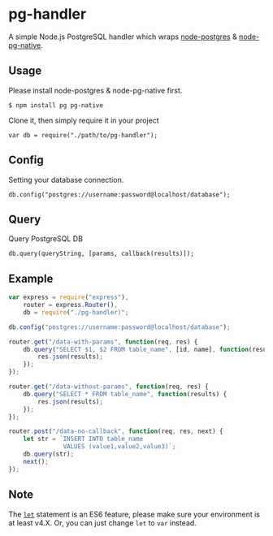 # pg-handler
A simple Node.js PostgreSQL handler which wraps [node-postgres](https://github.com/brianc/node-postgres) & [node-pg-native](https://github.com/brianc/node-pg-native).

## Usage
Please install node-postgres & node-pg-native first.
```
$ npm install pg pg-native
```
Clone it, then simply require it in your project
```
var db = require("./path/to/pg-handler");
```

## Config
Setting your database connection.
```
db.config("postgres://username:password@localhost/database");
```

## Query
Query PostgreSQL DB
```
db.query(queryString, [params, callback(results)]);
```

## Example
```js
var express = require("express"),
	router = express.Router(),
	db = require("./pg-handler)";

db.config("postgres://username:password@localhost/database");

router.get("/data-with-params", function(req, res) {
	db.query("SELECT $1, $2 FROM table_name", [id, name], function(results) {
		res.json(results);
	});
});

router.get("/data-without-params", function(req, res) {
	db.query("SELECT * FROM table_name", function(results) {
		res.json(results);
	});
});

router.post("/data-no-callback", function(req, res, next) {
	let str = `INSERT INTO table_name
			   VALUES (value1,value2,value3)`;
	db.query(str);
	next();
});
```

## Note
The [`let`](https://developer.mozilla.org/zh-TW/docs/Web/JavaScript/Reference/Statements/let) statement is an ES6 feature, please make sure your environment is at least v4.X.
Or, you can just change `let` to `var` instead.
